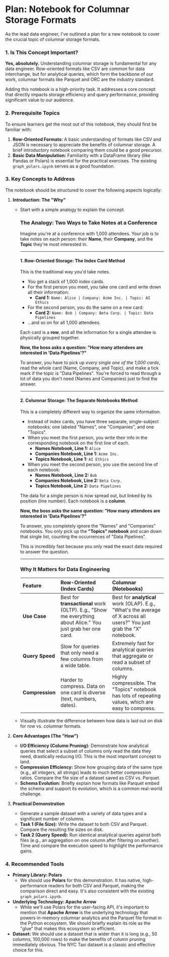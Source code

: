 # Plan: Notebook for Columnar Storage Formats

As the lead data engineer, I've outlined a plan for a new notebook to cover the crucial topic of columnar storage formats.

### 1. Is This Concept Important?

**Yes, absolutely.** Understanding columnar storage is fundamental for any data engineer. Row-oriented formats like CSV are common for data interchange, but for analytical queries, which form the backbone of our work, columnar formats like Parquet and ORC are the industry standard.

Adding this notebook is a high-priority task. It addresses a core concept that directly impacts storage efficiency and query performance, providing significant value to our audience.

### 2. Prerequisite Topics

To ensure learners get the most out of this notebook, they should first be familiar with:

1.  **Row-Oriented Formats:** A basic understanding of formats like CSV and JSON is necessary to appreciate the benefits of columnar storage. A brief introductory notebook comparing them could be a good precursor.
2.  **Basic Data Manipulation:** Familiarity with a DataFrame library (like Pandas or Polars) is essential for the practical exercises. The existing `graph_polars.ipynb` serves as a good foundation.

### 3. Key Concepts to Address

The notebook should be structured to cover the following aspects logically:

1.  **Introduction: The "Why"**
    *   Start with a simple analogy to explain the concept.

        ### The Analogy: Two Ways to Take Notes at a Conference

        Imagine you're at a conference with 1,000 attendees. Your job is to take notes on each person: their **Name**, their **Company**, and the **Topic** they're most interested in.

        ---

        #### 1. Row-Oriented Storage: The Index Card Method

        This is the traditional way you'd take notes.

        *   You get a stack of 1,000 index cards.
        *   For the first person you meet, you take one card and write down all their information:
            *   **Card 1:** `Name: Alice | Company: Acme Inc. | Topic: AI Ethics`
        *   For the second person, you do the same on a new card:
            *   **Card 2:** `Name: Bob | Company: Beta Corp. | Topic: Data Pipelines`
        *   ...and so on for all 1,000 attendees.

        Each card is a **row**, and all the information for a single attendee is physically grouped together.

        **Now, the boss asks a question: "How many attendees are interested in 'Data Pipelines'?"**

        To answer, you have to pick up *every single one of the 1,000 cards*, read the whole card (Name, Company, and Topic), and make a tick mark if the topic is "Data Pipelines". You're forced to read through a lot of data you don't need (Names and Companies) just to find the answer.

        ---

        #### 2. Columnar Storage: The Separate Notebooks Method

        This is a completely different way to organize the same information.

        *   Instead of index cards, you have three separate, single-subject notebooks: one labeled "Names", one "Companies", and one "Topics".
        *   When you meet the first person, you write their info in the corresponding notebook on the first line of each.
            *   **Names Notebook, Line 1:** `Alice`
            *   **Companies Notebook, Line 1:** `Acme Inc.`
            *   **Topics Notebook, Line 1:** `AI Ethics`
        *   When you meet the second person, you use the second line of each notebook:
            *   **Names Notebook, Line 2:** `Bob`
            *   **Companies Notebook, Line 2:** `Beta Corp.`
            *   **Topics Notebook, Line 2:** `Data Pipelines`

        The data for a single person is now spread out, but linked by its position (line number). Each notebook is a **column**.

        **Now, the boss asks the same question: "How many attendees are interested in 'Data Pipelines'?"**

        To answer, you completely ignore the "Names" and "Companies" notebooks. You only pick up the **"Topics" notebook** and scan down that single list, counting the occurrences of "Data Pipelines".

        This is incredibly fast because you only read the exact data required to answer the question.

        ---

        ### Why It Matters for Data Engineering

        | Feature | Row-Oriented (Index Cards) | Columnar (Notebooks) |
        | :--- | :--- | :--- |
        | **Use Case** | Best for **transactional** work (OLTP). E.g., "Show me everything about Alice." You just grab her one card. | Best for **analytical** work (OLAP). E.g., "What's the average of X across all users?" You just grab the "X" notebook. |
        | **Query Speed** | Slow for queries that only need a few columns from a wide table. | Extremely fast for analytical queries that aggregate or read a subset of columns. |
        | **Compression** | Harder to compress. Data on one card is diverse (text, numbers, dates). | Highly compressible. The "Topics" notebook has lots of repeating values, which are easy to compress. |
    *   Visually illustrate the difference between how data is laid out on disk for row vs. columnar formats.

2.  **Core Advantages (The "How")**
    *   **I/O Efficiency (Column Pruning):** Demonstrate how analytical queries that select a subset of columns only read the data they need, drastically reducing I/O. This is the most important concept to land.
    *   **Compression Efficiency:** Show how grouping data of the same type (e.g., all integers, all strings) leads to much better compression ratios. Compare the file size of a dataset saved as CSV vs. Parquet.
    *   **Schema Evolution:** Briefly explain how formats like Parquet embed the schema and support its evolution, which is a common real-world challenge.

3.  **Practical Demonstration**
    *   Generate a sample dataset with a variety of data types and a significant number of columns.
    *   **Task 1 (File Size):** Write the dataset to both CSV and Parquet. Compare the resulting file sizes on disk.
    *   **Task 2 (Query Speed):** Run identical analytical queries against both files (e.g., an aggregation on one column after filtering on another). Time and compare the execution speed to highlight the performance gains.

### 4. Recommended Tools

*   **Primary Library: Polars**
    *   We should use **Polars** for this demonstration. It has native, high-performance readers for both CSV and Parquet, making the comparison direct and easy. It's also consistent with the existing `graph_polars.ipynb`.
*   **Underlying Technology: Apache Arrow**
    *   While we'll use Polars for the user-facing API, it's important to mention that **Apache Arrow** is the underlying technology that powers in-memory columnar analytics and the Parquet file format in the Python ecosystem. We should briefly explain its role as the "glue" that makes this ecosystem so efficient.
*   **Dataset:** We should use a dataset that is wider than it is long (e.g., 50 columns, 100,000 rows) to make the benefits of column pruning immediately obvious. The NYC Taxi dataset is a classic and effective choice for this.
